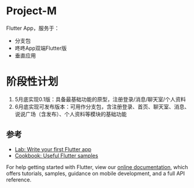 # Project-M

Flutter App，服务于：
- 分支包
- 咚咚App双端Flutter版
- 垂直应用

# 阶段性计划
1. 5月底实现0.1版：具备最基础功能的原型，注册登录/消息/聊天室/个人资料
2. 6月底实现可发布版本：可用作分支包，含注册登录、首页、聊天室、消息、说说广场（含发布）、个人资料等模块的基础功能

## 参考

- [Lab: Write your first Flutter app](https://flutter.dev/docs/get-started/codelab)
- [Cookbook: Useful Flutter samples](https://flutter.dev/docs/cookbook)

For help getting started with Flutter, view our
[online documentation](https://flutter.dev/docs), which offers tutorials,
samples, guidance on mobile development, and a full API reference.
